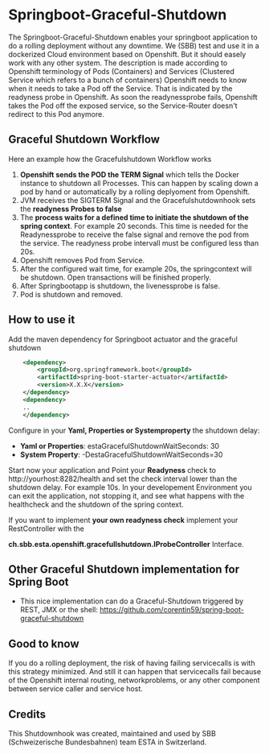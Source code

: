 Springboot-Graceful-Shutdown
=
The Springboot-Graceful-Shutdown enables your springboot application to do a rolling deployment without any downtime.
We (SBB) test and use it in a dockerized Cloud environment based on Openshift. But it should easely work with any other system.
The description is made according to Openshift terminology of Pods (Containers) and Services (Clustered Service which refers to a bunch of containers)
Openshift needs to know when it needs to take a Pod off the Service. That is indicated by the readyness probe in Openshift.
As soon the readynessprobe fails, Openshift takes the Pod off the exposed service, so the Service-Router doesn't redirect to this Pod anymore.  

Graceful Shutdown Workflow
--
Here an example how the Gracefulshutdown Workflow works
1. **Openshift sends the POD the TERM Signal** which tells the Docker instance to shutdown all Processes. 
This can happen by scaling down a pod by hand or automatically by a rolling deplyoment from Openshift.
2. JVM receives the SIGTERM Signal and the Gracefulshutdownhook sets the **readyness Probes to false**
3. The **process waits for a defined time to initiate the shutdown of the spring context**. For example 20 seconds. 
This time is needed for the Readynessprobe to receive the false signal and remove the pod from the service. 
The readyness probe intervall must be configured less than 20s.
4. Openshift removes Pod from Service.
5. After the configured wait time, for example 20s, the springcontext will be shutdown. Open transactions will be finished properly. 
6. After Springbootapp is shutdown, the livenessprobe is false. 
7. Pod is shutdown and removed.

How to use it
--
Add the maven dependency for Springboot actuator and the graceful shutdown
```xml 
    <dependency>
        <groupId>org.springframework.boot</groupId>
        <artifactId>spring-boot-starter-actuator</artifactId>
        <version>X.X.X</version>
    </dependency>
    <dependency>
    ..
    </dependency>
```

Configure in your **Yaml, Properties or Systemproperty** the shutdown delay:
- **Yaml or Properties**: estaGracefulShutdownWaitSeconds: 30
- **System Property**: -DestaGracefulShutdownWaitSeconds=30


Start now your application and Point your **Readyness** check to http://yourhost:8282/health and set the check interval lower than the shutdown delay. For example 10s.
In your developement Environment you can exit the application, not stopping it, and see what happens with the healthcheck and the shutdown of the spring context.

If you want to implement **your own readyness check** implement your RestController with the 

**ch.sbb.esta.openshift.gracefullshutdown.IProbeController** Interface.


Other Graceful Shutdown implementation for Spring Boot
--
- This nice implementation can do a Graceful-Shutdown triggered by REST, JMX or the shell: https://github.com/corentin59/spring-boot-graceful-shutdown


Good to know
--
If you do a rolling deployment, the risk of having failing servicecalls is with this strategy minimized. 
And still it can happen that servicecalls fail because of the Openshift internal routing, networkproblems, 
or any other component between service caller and service host.

Credits
--
This Shutdownhook was created, maintained and used by SBB (Schweizerische Bundesbahnen) team ESTA in Switzerland. 

